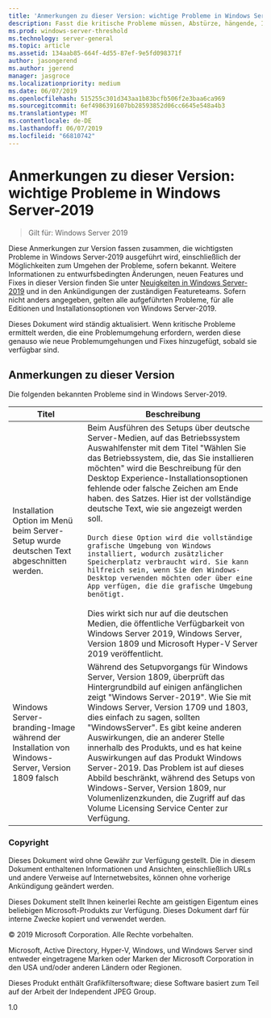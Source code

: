 ```yaml
---
title: 'Anmerkungen zu dieser Version: wichtige Probleme in Windows Server-2019'
description: Fasst die kritische Probleme müssen, Abstürze, hängende, Installation von Systemfehlern und Datenverlusten zu vermeiden.
ms.prod: windows-server-threshold
ms.technology: server-general
ms.topic: article
ms.assetid: 134aab85-664f-4d55-87ef-9e5fd098371f
author: jasongerend
ms.author: jgerend
manager: jasgroce
ms.localizationpriority: medium
ms.date: 06/07/2019
ms.openlocfilehash: 515255c301d343aa1b83bcfb506f2e3baa6ca969
ms.sourcegitcommit: 6ef4986391607bb28593852d06cc6645e548a4b3
ms.translationtype: MT
ms.contentlocale: de-DE
ms.lasthandoff: 06/07/2019
ms.locfileid: "66810742"
---
```

# <a name="release-notes---important-issues-in-windows-server-2019"></a>Anmerkungen zu dieser Version: wichtige Probleme in Windows Server-2019

>Gilt für: Windows Server 2019

Diese Anmerkungen zur Version fassen zusammen, die wichtigsten Probleme in Windows Server-2019 ausgeführt wird, einschließlich der Möglichkeiten zum Umgehen der Probleme, sofern bekannt. Weitere Informationen zu entwurfsbedingten Änderungen, neuen Features und Fixes in dieser Version finden Sie unter [Neuigkeiten in Windows Server-2019](whats-new-19.md) und in den Ankündigungen der zuständigen Featureteams. Sofern nicht anders angegeben, gelten alle aufgeführten Probleme, für alle Editionen und Installationsoptionen von Windows Server-2019.  

Dieses Dokument wird ständig aktualisiert. Wenn kritische Probleme ermittelt werden, die eine Problemumgehung erfordern, werden diese genauso wie neue Problemumgehungen und Fixes hinzugefügt, sobald sie verfügbar sind.  

## <a name="release-notes"></a>Anmerkungen zu dieser Version

Die folgenden bekannten Probleme sind in Windows Server-2019.

| Titel         | Beschreibung                            |
| -----         | -----------                            |
| Installation Option im Menü beim Server-Setup wurde deutschen Text abgeschnitten werden. | Beim Ausführen des Setups über deutsche Server-Medien, auf das Betriebssystem Auswahlfenster mit dem Titel "Wählen Sie das Betriebssystem, die, das Sie installieren möchten" wird die Beschreibung für den Desktop Experience-Installationsoptionen fehlende oder falsche Zeichen am Ende haben. des Satzes. Hier ist der vollständige deutsche Text, wie sie angezeigt werden soll.<br/>      <br/>`Durch diese Option wird die vollständige grafische Umgebung von Windows installiert, wodurch zusätzlicher Speicherplatz verbraucht wird. Sie kann hilfreich sein, wenn Sie den Windows-Desktop verwenden möchten oder über eine App verfügen, die die grafische Umgebung benötigt.` <br><br>Dies wirkt sich nur auf die deutschen Medien, die öffentliche Verfügbarkeit von Windows Server 2019, Windows Server, Version 1809 und Microsoft Hyper-V Server 2019 veröffentlicht.|
| Windows Server-branding-Image während der Installation von Windows-Server, Version 1809 falsch | Während des Setupvorgangs für Windows Server, Version 1809, überprüft das Hintergrundbild auf einigen anfänglichen zeigt &quot;Windows Server-2019&quot;.  Wie Sie mit Windows Server, Version 1709 und 1803, dies einfach zu sagen, sollten &quot;WindowsServer&quot;.  Es gibt keine anderen Auswirkungen, die an anderer Stelle innerhalb des Produkts, und es hat keine Auswirkungen auf das Produkt Windows Server-2019.  Das Problem ist auf dieses Abbild beschränkt, während des Setups von Windows-Server, Version 1809, nur Volumenlizenzkunden, die Zugriff auf das Volume Licensing Service Center zur Verfügung.<br/> |

### <a name="copyright"></a>Copyright

Dieses Dokument wird ohne Gewähr zur Verfügung gestellt. Die in diesem Dokument enthaltenen Informationen und Ansichten, einschließlich URLs und andere Verweise auf Internetwebsites, können ohne vorherige Ankündigung geändert werden.  

Dieses Dokument stellt Ihnen keinerlei Rechte am geistigen Eigentum eines beliebigen Microsoft-Produkts zur Verfügung. Dieses Dokument darf für interne Zwecke kopiert und verwendet werden.

&copy; 2019 Microsoft Corporation. Alle Rechte vorbehalten.  

Microsoft, Active Directory, Hyper-V, Windows, und Windows Server sind entweder eingetragene Marken oder Marken der Microsoft Corporation in den USA und/oder anderen Ländern oder Regionen.  

Dieses Produkt enthält Grafikfiltersoftware; diese Software basiert zum Teil auf der Arbeit der Independent JPEG Group.  


1.0  
